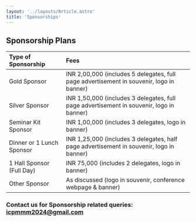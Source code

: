```yaml
---
layout: '../layouts/Article.astro'
title: 'Sponsorships'
---
```


## Sponsorship Plans

| Type of Sponsorship       | Fees                                                                                     |
| :------------------------ | :--------------------------------------------------------------------------------------- |
| Gold Sponsor              | INR 2,00,000 (includes 5 delegates, full page advertisement in souvenir, logo in banner) |
| Silver Sponsor            | INR 1,50,000 (includes 3 delegates, full page advertisement in souvenir, logo in banner) |
| Seminar Kit Sponsor       | INR 1,00,000 (includes 3 delegates, logo in banner)                                      |
| Dinner or 1 Lunch Sponsor | INR 1,25,000 (includes 3 delegates, half page advertisement in souvenir, logo in banner) |
| 1 Hall Sponsor (Full Day) | INR 75,000 (includes 2 delegates, logo in banner)                                        |
| Other Sponsor             | As discussed (logo in souvenir, conference webpage & banner)                             |

### Contact us for Sponsorship related queries: [icpmmm2024@gmail.com](mailto:icpmmm2024@gmail.com)
